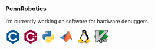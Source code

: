 ### PennRobotics

I’m currently working on software for hardware debuggers.

<!-- -- ><div id="badges">
  <a href="https://github.com/PennRobotics/"><img src="https://img.shields.io/badge/GitHub-darkslategrey?style=plastic&logo=github&logoColor=white" alt="GitHub Badge"/></a>
  <a href="https://stackoverflow.com/users/10641561"><img src="https://img.shields.io/badge/StackOverflow-darkorange?style=plastic&logo=stackoverflow&logoColor=white" alt="Stack Overflow Badge"/></a>
  <a href="https://news.ycombinator.com/user?id=PennRobotics"><img src="https://img.shields.io/badge/HackerNews-orange?style=plastic&logo=ycombinator&logoColor=white" alt="Hacker News Badge"/></a>
  <a href="https://www.linkedin.com/in/pennrobotics/"><img src="https://img.shields.io/badge/LinkedIn-steelblue?style=plastic&logo=linkedin&logoColor=white" alt="LinkedIn Badge"/></a>
  <br/>
  <a href=""><img src="https://img.shields.io/badge/YouTube-crimson?style=plastic&logo=youtube&logoColor=white" alt="Youtube Badge"/></a>
  <a href=""><img src="https://img.shields.io/badge/Twitter-dodgerblue?style=plastic&logo=twitter&logoColor=white" alt="Twitter Badge"/></a>
  <a href=""><img src="https://img.shields.io/badge/Instagram-lightcoral?style=plastic&logo=instagram&logoColor=white" alt="Instagram Badge"/></a>
  <a href=""><img src="https://img.shields.io/badge/Reddit-orangered?style=plastic&logo=reddit&logoColor=white" alt="Reddit Badge"/></a>
  <br/>
  <a href=""><img src="https://img.shields.io/badge/Personal Blog-white?style=plastic" alt="Personal Blog"/></a>
  <a href=""><img src="https://img.shields.io/badge/SoundCloud-orangered?style=plastic&logo=soundcloud&logoColor=white" alt="SoundCloud Badge"/></a>
  <a href=""><img src="https://img.shields.io/badge/TikTok-black?style=plastic&logo=tiktok&logoColor=white" alt="TikTok Badge"/></a>
  <a href=""><img src="https://img.shields.io/badge/Discord-mediumpurple?style=plastic&logo=discord&logoColor=white" alt="Discord Badge"/></a>
</div><!-- -->

  
<div>
  <img src="https://github.com/devicons/devicon/blob/master/icons/c/c-plain.svg" title="C" alt="C" width="40" height="40"/>&nbsp;
  <img src="https://github.com/devicons/devicon/blob/master/icons/cplusplus/cplusplus-plain.svg" title="C++" alt="C++" width="40" height="40"/>&nbsp;
  <img src="https://github.com/devicons/devicon/blob/master/icons/python/python-original.svg" title="Python" alt="Python" width="40" height="40"/>&nbsp;
  <img src="https://github.com/devicons/devicon/blob/master/icons/matlab/matlab-original.svg" title="Matlab" alt="Matlab" width="40" height="40"/>&nbsp;
  <img src="https://github.com/devicons/devicon/blob/master/icons/linux/linux-original.svg" title="Linux" alt="Linux" width="40" height="40"/>&nbsp;
  <img src="https://github.com/devicons/devicon/blob/master/icons/vim/vim-original.svg" title="Vim" alt="Vim" width="40" height="40"/>
</div>
